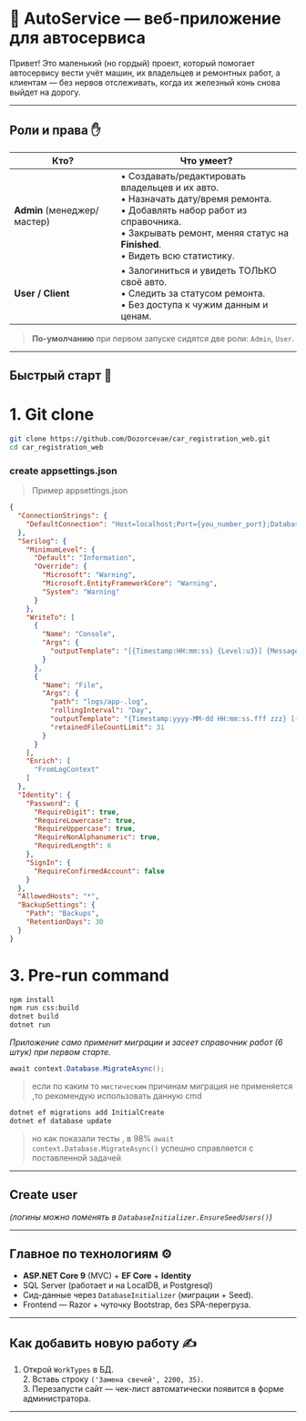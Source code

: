# 🚗 AutoService — веб-приложение для автосервиса

Привет! Это маленький (но гордый) проект, который помогает автосервису вести учёт машин, их владельцев и ремонтных работ, а клиентам — без нервов отслеживать, когда их железный конь снова выйдет на дорогу.

---

## Роли и права ✋

| Кто?                        | Что умеет?                                                                                                                                                                                                     |
| --------------------------- | -------------------------------------------------------------------------------------------------------------------------------------------------------------------------------------------------------------- |
| **Admin** (менеджер/мастер) | • Создавать/редактировать владельцев и их авто.<br>• Назначать дату/время ремонта.<br>• Добавлять набор работ из справочника.<br>• Закрывать ремонт, меняя статус на **Finished**.<br>• Видеть всю статистику. |
| **User / Client**           | • Залогиниться и увидеть ТОЛЬКО своё авто.<br>• Следить за статусом ремонта.<br>• Без доступа к чужим данным и ценам.                                                                                          |

> **По-умолчанию** при первом запуске сидятся две роли: `Admin`, `User`.

---

## Быстрый старт 🏁

# 1. Git clone
```bash
git clone https://github.com/Dozorcevae/car_registration_web.git
cd car_registration_web
```
### create appsettings.json
> Пример appsettings.json
```json
{
  "ConnectionStrings": {
    "DefaultConnection": "Host=localhost;Port={you_number_port};Database=car_registration;Username={user_name};Password={you_pass}"
  },
  "Serilog": {
    "MinimumLevel": {
      "Default": "Information",
      "Override": {
        "Microsoft": "Warning",
        "Microsoft.EntityFrameworkCore": "Warning",
        "System": "Warning"
      }
    },
    "WriteTo": [
      {
        "Name": "Console",
        "Args": {
          "outputTemplate": "[{Timestamp:HH:mm:ss} {Level:u3}] {Message:lj}{NewLine}{Exception}"
        }
      },
      {
        "Name": "File",
        "Args": {
          "path": "logs/app-.log",
          "rollingInterval": "Day",
          "outputTemplate": "{Timestamp:yyyy-MM-dd HH:mm:ss.fff zzz} [{Level:u3}] {Message:lj}{NewLine}{Exception}",
          "retainedFileCountLimit": 31
        }
      }
    ],
    "Enrich": [
      "FromLogContext"
    ]
  },
  "Identity": {
    "Password": {
      "RequireDigit": true,
      "RequireLowercase": true,
      "RequireUppercase": true,
      "RequireNonAlphanumeric": true,
      "RequiredLength": 6
    },
    "SignIn": {
      "RequireConfirmedAccount": false
    }
  },
  "AllowedHosts": "*",
  "BackupSettings": {
    "Path": "Backups",
    "RetentionDays": 30
  }
}
```
# 3. Pre-run command
```bash
npm install
npm run css:build
dotnet build
dotnet run
```

*Приложение само применит миграции и засеет справочник работ (6 штук) при первом старте.*
```c#
await context.Database.MigrateAsync();
```
> если по каким то `мистическим` причинам миграция не применяется ,то рекомендую использовать данную cmd
```bash
dotnet ef migrations add InitialCreate
dotnet ef database update
```
> но как показали тесты , в 98% `await context.Database.MigrateAsync()` успешно справляется с поставленной задачей
---

## Create user

*(логины можно поменять в `DatabaseInitializer.EnsureSeedUsers()`)*

---

## Главное по технологиям ⚙️

* **ASP.NET Core 9** (MVC) + **EF Core** + **Identity**
* SQL Server (работает и на LocalDB, и Postgresql)
* Сид-данные через `DatabaseInitializer` (миграции + Seed).
* Frontend — Razor + чуточку Bootstrap, без SPA-перегруза.

---

## Как добавить новую работу ✍️

1. Открой `WorkTypes` в БД.<br>2. Вставь строку `('Замена свечей', 2200, 35)`.<br>3. Перезапусти сайт — чек-лист автоматически появится в форме администратора.
 ---
